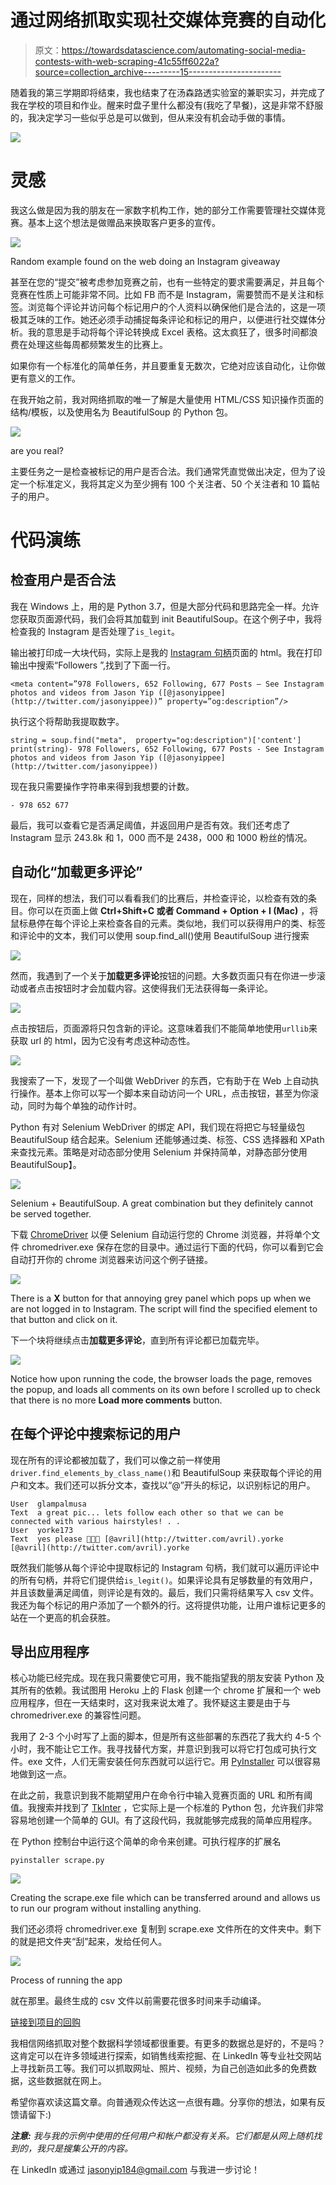 # 通过网络抓取实现社交媒体竞赛的自动化

> 原文：<https://towardsdatascience.com/automating-social-media-contests-with-web-scraping-41c55ff6022a?source=collection_archive---------15----------------------->

随着我的第三学期即将结束，我也结束了在汤森路透实验室的兼职实习，并完成了我在学校的项目和作业。醒来时盘子里什么都没有(我吃了早餐)，这是非常不舒服的，我决定学习一些似乎总是可以做到，但从来没有机会动手做的事情。

![](img/662c8bb2af6a0042eabfd240725d48a6.png)

# 灵感

我这么做是因为我的朋友在一家数字机构工作，她的部分工作需要管理社交媒体竞赛。基本上这个想法是做赠品来换取客户更多的宣传。

![](img/5d5a14d4244895787f342d3a8e30e4e1.png)

Random example found on the web doing an Instagram giveaway

甚至在您的“提交”被考虑参加竞赛之前，也有一些特定的要求需要满足，并且每个竞赛在性质上可能非常不同。比如 FB 而不是 Instagram，需要赞而不是关注和标签。浏览每个评论并访问每个标记用户的个人资料以确保他们是合法的，这是一项极其乏味的工作。她还必须手动捕捉每条评论和标记的用户，以便进行社交媒体分析。我的意思是手动将每个评论转换成 Excel 表格。这太疯狂了，很多时间都浪费在处理这些每周都频繁发生的比赛上。

如果你有一个标准化的简单任务，并且要重复无数次，它绝对应该自动化，让你做更有意义的工作。

在我开始之前，我对网络抓取的唯一了解是大量使用 HTML/CSS 知识操作页面的结构/模板，以及使用名为 BeautifulSoup 的 Python 包。

![](img/2979633b440255dca3a860f7f8cfe221.png)

are you real?

主要任务之一是检查被标记的用户是否合法。我们通常凭直觉做出决定，但为了设定一个标准定义，我将其定义为至少拥有 100 个关注者、50 个关注者和 10 篇帖子的用户。

# 代码演练

## 检查用户是否合法

我在 Windows 上，用的是 Python 3.7，但是大部分代码和思路完全一样。允许您获取页面源代码，我们会将其加载到 init BeautifulSoup。在这个例子中，我将检查我的 Instagram 是否处理了`is_legit`。

输出被打印成一大块代码，实际上是我的 [Instagram 句柄](https://www.instagram.com/jasonyippee/)页面的 html。我在打印输出中搜索“Followers ”,找到了下面一行。

`<meta content=”978 Followers, 652 Following, 677 Posts — See Instagram photos and videos from Jason Yip ([@jasonyippee](http://twitter.com/jasonyippee))” property=”og:description”/>`

执行这个将帮助我提取数字。

```
string = soup.find("meta",  property="og:description")['content']
print(string)- 978 Followers, 652 Following, 677 Posts - See Instagram photos and videos from Jason Yip ([@jasonyippee](http://twitter.com/jasonyippee))
```

现在我只需要操作字符串来得到我想要的计数。

```
- 978 652 677
```

最后，我可以查看它是否满足阈值，并返回用户是否有效。我们还考虑了 Instagram 显示 243.8k 和 1，000 而不是 2438，000 和 1000 粉丝的情况。

## 自动化“加载更多评论”

现在，同样的想法，我们可以看看我们的比赛后，并检查评论，以检查有效的条目。你可以在页面上做 **Ctrl+Shift+C 或者 Command + Option + I (Mac)** ，将鼠标悬停在每个评论上来检查各自的元素。类似地，我们可以获得用户的类、标签和评论中的文本，我们可以使用 soup.find_all()使用 BeautifulSoup 进行搜索

![](img/aa73481072c5254ae2134c51c2d98c36.png)

然而，我遇到了一个关于**加载更多评论**按钮的问题。大多数页面只有在你进一步滚动或者点击按钮时才会加载内容。这使得我们无法获得每一条评论。

![](img/e04e90026737707eed0402265a46d281.png)

点击按钮后，页面源将只包含新的评论。这意味着我们不能简单地使用`urllib`来获取 url 的 html，因为它没有考虑这种动态性。

![](img/ccceb1d75dd76d1b8ead74d55a011615.png)

我搜索了一下，发现了一个叫做 WebDriver 的东西，它有助于在 Web 上自动执行操作。基本上你可以写一个脚本来自动访问一个 URL，点击按钮，甚至为你滚动，同时为每个单独的动作计时。

Python 有对 Selenium WebDriver 的绑定 API，我们现在将把它与轻量级包 BeautifulSoup 结合起来。Selenium 还能够通过类、标签、CSS 选择器和 XPath 来查找元素。策略是对动态部分使用 Selenium 并保持简单，对静态部分使用 BeautifulSoup】。

![](img/dec170797bdc8b8517a0fb6a5ae92d33.png)

Selenium + BeautifulSoup. A great combination but they definitely cannot be served together.

下载 [ChromeDriver](https://chromedriver.storage.googleapis.com/index.html?path=2.43/) 以便 Selenium 自动运行您的 Chrome 浏览器，并将单个文件 chromedriver.exe 保存在您的目录中。通过运行下面的代码，你可以看到它会自动打开你的 chrome 浏览器来访问这个例子链接。

![](img/ff19453b1aac24c5f87fdf1204c378fe.png)

There is a **X** button for that annoying grey panel which pops up when we are not logged in to Instagram. The script will find the specified element to that button and click on it.

下一个块将继续点击**加载更多评论**，直到所有评论都已加载完毕。

![](img/db0126c265f9d7cc432794eed8bb034a.png)

Notice how upon running the code, the browser loads the page, removes the popup, and loads all comments on its own before I scrolled up to check that there is no more **Load more comments** button.

## 在每个评论中搜索标记的用户

现在所有的评论都被加载了，我们可以像之前一样使用`driver.find_elements_by_class_name()`和 BeautifulSoup 来获取每个评论的用户和文本。我们还可以拆分文本，查找以“@”开头的标记，以识别标记的用户。

```
User  glampalmusa
Text  a great pic... lets follow each other so that we can be connected with various hairstyles! . .
User  yorke173
Text  yes please 🍁😍😍 [@avril](http://twitter.com/avril).yorke
[@avril](http://twitter.com/avril).yorke
```

既然我们能够从每个评论中提取标记的 Instagram 句柄，我们就可以遍历评论中的所有句柄，并将它们提供给`is_legit()`。如果评论具有足够数量的有效用户，并且该数量满足阈值，则评论是有效的。最后，我们只需将结果写入 csv 文件。我还为每个标记的用户添加了一个额外的行。这将提供功能，让用户谁标记更多的站在一个更高的机会获胜。

## 导出应用程序

核心功能已经完成。现在我只需要使它可用，我不能指望我的朋友安装 Python 及其所有的依赖。我试图用 Heroku 上的 Flask 创建一个 chrome 扩展和一个 web 应用程序，但在一天结束时，这对我来说太难了。我怀疑这主要是由于与 chromedriver.exe 的兼容性问题。

我用了 2-3 个小时写了上面的脚本，但是所有这些部署的东西花了我大约 4-5 个小时，我不能让它工作。我寻找替代方案，并意识到我可以将它打包成可执行文件。exe 文件，人们无需安装任何东西就可以运行它。用 [PyInstaller](https://www.pyinstaller.org/) 可以很容易地做到这一点。

在此之前，我意识到我不能期望用户在命令行中输入竞赛页面的 URL 和所有阈值。我搜索并找到了 [TkInter](https://wiki.python.org/moin/TkInter) ，它实际上是一个标准的 Python 包，允许我们非常容易地创建一个简单的 GUI。有了这段代码，我就能够完成我的简单应用程序。

在 Python 控制台中运行这个简单的命令来创建。可执行程序的扩展名

```
pyinstaller scrape.py
```

![](img/f1df9eb235b9fc78f13123407080dbe2.png)

Creating the scrape.exe file which can be transferred around and allows us to run our program without installing anything.

我们还必须将 chromedriver.exe 复制到 scrape.exe 文件所在的文件夹中。剩下的就是把文件夹“刮”起来，发给任何人。

![](img/3f56ce9078fa17b49c644b0b11e4d8f9.png)

Process of running the app

就在那里。最终生成的 csv 文件以前需要花很多时间来手动编译。

[链接到项目的回购](https://github.com/jasonyip184/InstaScraper)

我相信网络抓取对整个数据科学领域都很重要。有更多的数据总是好的，不是吗？这肯定可以在许多领域进行探索，如销售线索挖掘、在 LinkedIn 等专业社交网站上寻找新员工等。我们可以抓取网址、照片、视频，为自己创造如此多的免费数据，这些数据就在网上。

希望你喜欢读这篇文章。向普通观众传达这一点很有趣。分享你的想法，如果有反馈请留下:)

***注意:*** *我与我的示例中使用的任何用户和帐户都没有关系。它们都是从网上随机找到的，我只是搜集公开的内容。*

在 LinkedIn 或通过 jasonyip184@gmail.com 与我进一步讨论！